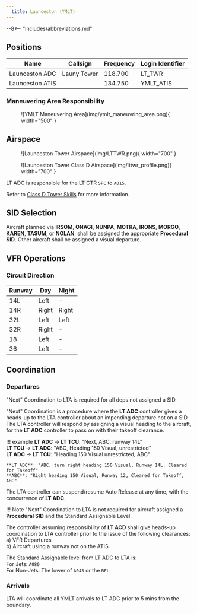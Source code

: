 ```yaml
---
  title: Launceston (YMLT)
---
```


--8<-- "includes/abbreviations.md"

## Positions

| Name              | Callsign       | Frequency        | Login Identifier                         |
| ----------------- | -------------- | ---------------- | ---------------------------------------- |
| Launceston ADC    | Launy Tower   | 118.700    | LT_TWR                         |
| Launceston ATIS       |                | 134.750          | YMLT_ATIS                                |

### Maneuvering Area Responsibility
<figure markdown>
![YMLT Maneuvering Area](img/ymlt_maneuvring_area.png){ width="500" }
</figure>

## Airspace

<figure markdown>
![Launceston Tower Airspace](img/LTTWR.png){ width="700" }
</figure>

<figure markdown>
![Launceston Tower Class D Airspace](img/lttwr_profile.png){ width="700" }
</figure>

LT ADC is responsible for the LT CTR `SFC` to `A015`.

Refer to [Class D Tower Skills](../../controller-skills/classdtwr) for more information.

## SID Selection

Aircraft planned via **IRSOM**, **ONAGI**, **NUNPA**, **MOTRA**, **IRONS**, **MORGO**, **KAREN**, **TASUM**, or **NOLAN**, shall be assigned the appropriate **Procedural SID**.  Other aircraft shall be assigned a visual departure.

## VFR Operations

### Circuit Direction

| Runway | Day | Night |
| ------ | ------ | ----|
| 14L     | Left  | - |
| 14R    | Right | Right |
| 32L     | Left  | Left |
| 32R     | Right | - |
| 18     | Left  | - |
| 36     | Left  | - |

## Coordination
### Departures
"Next" Coordination to LTA is required for all deps not assigned a SID.

"Next" Coordination is a procedure where the **LT ADC** controller gives a heads-up to the LTA controller about an impending departure not on a SID. The LTA controller will respond by assigning a visual heading to the aircraft, for the **LT ADC** controller to pass on with their takeoff clearance.

!!! example
    <span class="hotline">**LT ADC** -> **LT TCU**</span>: "Next, ABC, runway 14L"  
    <span class="hotline">**LT TCU** -> **LT ADC**</span>: "ABC, Heading 150 Visual, unrestricted"  
    <span class="hotline">**LT ADC** -> **LT TCU**</span>: "Heading 150 Visual unrestricted, ABC"   

    **LT ADC**: "ABC, turn right heading 150 Visual, Runway 14L, Cleared for Takeoff"  
    **ABC**: "Right heading 150 Visual, Runway 12, Cleared for Takeoff, ABC"

The LTA controller can suspend/resume Auto Release at any time, with the concurrence of **LT ADC**.

!!! Note
    "Next" Coordination to LTA is not required for aircraft assigned a **Procedural SID** and the Standard Assignable Level.

The controller assuming responsibility of **LT ACD** shall give heads-up coordination to LTA controller prior to the issue of the following clearances:  
a) VFR Departures  
b) Aircraft using a runway not on the ATIS  

The Standard Assignable level from LT ADC to LTA is:  
For Jets: `A080`  
For Non-Jets: The lower of `A045` or the `RFL`.
### Arrivals
LTA will coordinate all YMLT arrivals to LT ADC prior to 5 mins from the boundary.